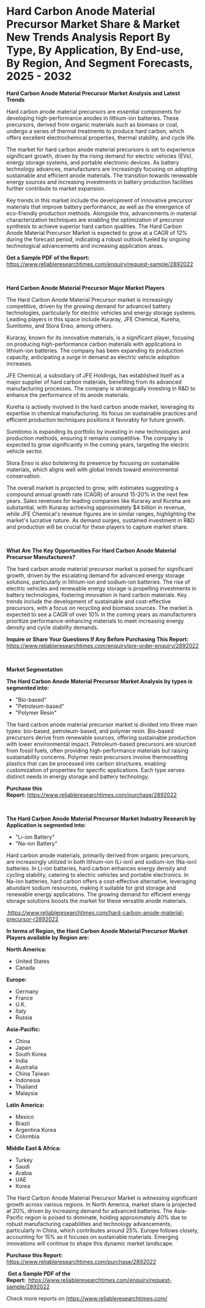 <p><h1>Hard Carbon Anode Material Precursor Market Share & Market New Trends Analysis Report By Type, By Application, By End-use, By Region, And Segment Forecasts, 2025 - 2032</h1></p><p><strong>Hard Carbon Anode Material Precursor Market Analysis and Latest Trends</strong></p>
<p><p>Hard carbon anode material precursors are essential components for developing high-performance anodes in lithium-ion batteries. These precursors, derived from organic materials such as biomass or coal, undergo a series of thermal treatments to produce hard carbon, which offers excellent electrochemical properties, thermal stability, and cycle life.</p><p>The market for hard carbon anode material precursors is set to experience significant growth, driven by the rising demand for electric vehicles (EVs), energy storage systems, and portable electronic devices. As battery technology advances, manufacturers are increasingly focusing on adopting sustainable and efficient anode materials. The transition towards renewable energy sources and increasing investments in battery production facilities further contribute to market expansion.</p><p>Key trends in this market include the development of innovative precursor materials that improve battery performance, as well as the emergence of eco-friendly production methods. Alongside this, advancements in material characterization techniques are enabling the optimization of precursor synthesis to achieve superior hard carbon qualities. The Hard Carbon Anode Material Precursor Market is expected to grow at a CAGR of 12% during the forecast period, indicating a robust outlook fueled by ongoing technological advancements and increasing application areas.</p></p>
<p><strong>Get a Sample PDF of the Report:&nbsp;</strong> <a href="https://www.reliableresearchtimes.com/enquiry/request-sample/2892022?utm_campaign=3037&utm_medium=2&utm_source=Github&utm_content=ia&utm_term=15032025&utm_id=hard-carbon-anode-material-precursor">https://www.reliableresearchtimes.com/enquiry/request-sample/2892022</a></p>
<p>&nbsp;</p>
<p><strong>Hard Carbon Anode Material Precursor Major Market Players</strong></p>
<p><p>The Hard Carbon Anode Material Precursor market is increasingly competitive, driven by the growing demand for advanced battery technologies, particularly for electric vehicles and energy storage systems. Leading players in this space include Kuraray, JFE Chemical, Kureha, Sumitomo, and Stora Enso, among others. </p><p>Kuraray, known for its innovative materials, is a significant player, focusing on producing high-performance carbon materials with applications in lithium-ion batteries. The company has been expanding its production capacity, anticipating a surge in demand as electric vehicle adoption increases. </p><p>JFE Chemical, a subsidiary of JFE Holdings, has established itself as a major supplier of hard carbon materials, benefiting from its advanced manufacturing processes. The company is strategically investing in R&D to enhance the performance of its anode materials.</p><p>Kureha is actively involved in the hard carbon anode market, leveraging its expertise in chemical manufacturing. Its focus on sustainable practices and efficient production techniques positions it favorably for future growth.</p><p>Sumitomo is expanding its portfolio by investing in new technologies and production methods, ensuring it remains competitive. The company is expected to grow significantly in the coming years, targeting the electric vehicle sector. </p><p>Stora Enso is also bolstering its presence by focusing on sustainable materials, which aligns well with global trends toward environmental conservation. </p><p>The overall market is projected to grow, with estimates suggesting a compound annual growth rate (CAGR) of around 15-20% in the next few years. Sales revenues for leading companies like Kuraray and Kureha are substantial, with Kuraray achieving approximately $4 billion in revenue, while JFE Chemical's revenue figures are in similar ranges, highlighting the market's lucrative nature. As demand surges, sustained investment in R&D and production will be crucial for these players to capture market share.</p></p>
<p>&nbsp;</p>
<p><strong>What Are The Key Opportunities For Hard Carbon Anode Material Precursor Manufacturers?</strong></p>
<p><p>The hard carbon anode material precursor market is poised for significant growth, driven by the escalating demand for advanced energy storage solutions, particularly in lithium-ion and sodium-ion batteries. The rise of electric vehicles and renewable energy storage is propelling investments in battery technologies, fostering innovation in hard carbon materials. Key trends include the development of sustainable and cost-effective precursors, with a focus on recycling and biomass sources. The market is expected to see a CAGR of over 10% in the coming years as manufacturers prioritize performance-enhancing materials to meet increasing energy density and cycle stability demands.</p></p>
<p><strong>Inquire or Share Your Questions If Any Before Purchasing This Report:</strong> <a href="https://www.reliableresearchtimes.com/enquiry/pre-order-enquiry/2892022?utm_campaign=3037&utm_medium=2&utm_source=Github&utm_content=ia&utm_term=15032025&utm_id=hard-carbon-anode-material-precursor">https://www.reliableresearchtimes.com/enquiry/pre-order-enquiry/2892022</a></p>
<p>&nbsp;</p>
<p><strong>Market Segmentation</strong></p>
<p><strong>The Hard Carbon Anode Material Precursor Market Analysis by types is segmented into:</strong></p>
<p><ul><li>"Bio-based"</li><li>"Petroleum-based"</li><li>"Polymer Resin"</li></ul></p>
<p><p>The hard carbon anode material precursor market is divided into three main types: bio-based, petroleum-based, and polymer resin. Bio-based precursors derive from renewable sources, offering sustainable production with lower environmental impact. Petroleum-based precursors are sourced from fossil fuels, often providing high-performance materials but raising sustainability concerns. Polymer resin precursors involve thermosetting plastics that can be processed into carbon structures, enabling customization of properties for specific applications. Each type serves distinct needs in energy storage and battery technology.</p></p>
<p><strong>Purchase this Report:&nbsp;</strong><a href="https://www.reliableresearchtimes.com/purchase/2892022?utm_campaign=3037&utm_medium=2&utm_source=Github&utm_content=ia&utm_term=15032025&utm_id=hard-carbon-anode-material-precursor">https://www.reliableresearchtimes.com/purchase/2892022</a></p>
<p>&nbsp;</p>
<p><strong>The Hard Carbon Anode Material Precursor Market Industry Research by Application is segmented into:</strong></p>
<p><ul><li>"Li-ion Battery"</li><li>"Na-ion Battery"</li></ul></p>
<p><p>Hard carbon anode materials, primarily derived from organic precursors, are increasingly utilized in both lithium-ion (Li-ion) and sodium-ion (Na-ion) batteries. In Li-ion batteries, hard carbon enhances energy density and cycling stability, catering to electric vehicles and portable electronics. In Na-ion batteries, hard carbon offers a cost-effective alternative, leveraging abundant sodium resources, making it suitable for grid storage and renewable energy applications. The growing demand for efficient energy storage solutions boosts the market for these versatile anode materials.</p></p>
<p><a href="https://www.reliableresearchtimes.com/hard-carbon-anode-material-precursor-r2892022?utm_campaign=3037&utm_medium=2&utm_source=Github&utm_content=ia&utm_term=15032025&utm_id=hard-carbon-anode-material-precursor">&nbsp;https://www.reliableresearchtimes.com/hard-carbon-anode-material-precursor-r2892022</a></p>
<p><strong>In terms of Region, the Hard Carbon Anode Material Precursor Market Players available by Region are:</strong></p>
<p>
    <p> <strong> North America: </strong>
        <ul>
            <li>United States</li>
            <li>Canada</li>
        </ul>
        </p> 
    <p> <strong> Europe: </strong>
        <ul>
            <li>Germany</li>
            <li>France</li>
            <li>U.K.</li>
            <li>Italy</li>
            <li>Russia</li>
        </ul>
        </p> 
    <p> <strong> Asia-Pacific: </strong>
        <ul>
            <li>China</li>
            <li>Japan</li>
            <li>South Korea</li>
            <li>India</li>
            <li>Australia</li>
            <li>China Taiwan</li>
            <li>Indonesia</li>
            <li>Thailand</li>
            <li>Malaysia</li>
        </ul>
        </p> 
    <p> <strong> Latin America: </strong>
        <ul>
            <li>Mexico</li>
            <li>Brazil</li>
            <li>Argentina Korea</li>
            <li>Colombia</li>
        </ul>
        </p> 
    <p> <strong> Middle East & Africa: </strong>
        <ul>
            <li>Turkey</li>
            <li>Saudi</li>
            <li>Arabia</li>
            <li>UAE</li>
            <li>Korea</li>
        </ul>
    </p>
    </p>
<p><p>The Hard Carbon Anode Material Precursor Market is witnessing significant growth across various regions. In North America, market share is projected at 20%, driven by increasing demand for advanced batteries. The Asia-Pacific region is poised to dominate, holding approximately 40% due to robust manufacturing capabilities and technology advancements, particularly in China, which contributes around 25%. Europe follows closely, accounting for 15% as it focuses on sustainable materials. Emerging innovations will continue to shape this dynamic market landscape.</p></p>
<p><strong>Purchase this Report: </strong><a href="https://www.reliableresearchtimes.com/purchase/2892022?utm_campaign=3037&utm_medium=2&utm_source=Github&utm_content=ia&utm_term=15032025&utm_id=hard-carbon-anode-material-precursor">https://www.reliableresearchtimes.com/purchase/2892022</a></p>
<p>&nbsp;<strong>Get a Sample PDF of the Report:&nbsp;&nbsp;</strong><a href="https://www.reliableresearchtimes.com/enquiry/request-sample/2892022?utm_campaign=3037&utm_medium=2&utm_source=Github&utm_content=ia&utm_term=15032025&utm_id=hard-carbon-anode-material-precursor">https://www.reliableresearchtimes.com/enquiry/request-sample/2892022</a></p>
<p><strong></strong></p>
<p>Check more reports on <a href="https://www.reliableresearchtimes.com/?utm_campaign=3037&utm_medium=2&utm_source=Github&utm_content=ia&utm_term=15032025&utm_id=hard-carbon-anode-material-precursor">https://www.reliableresearchtimes.com/</a></p>